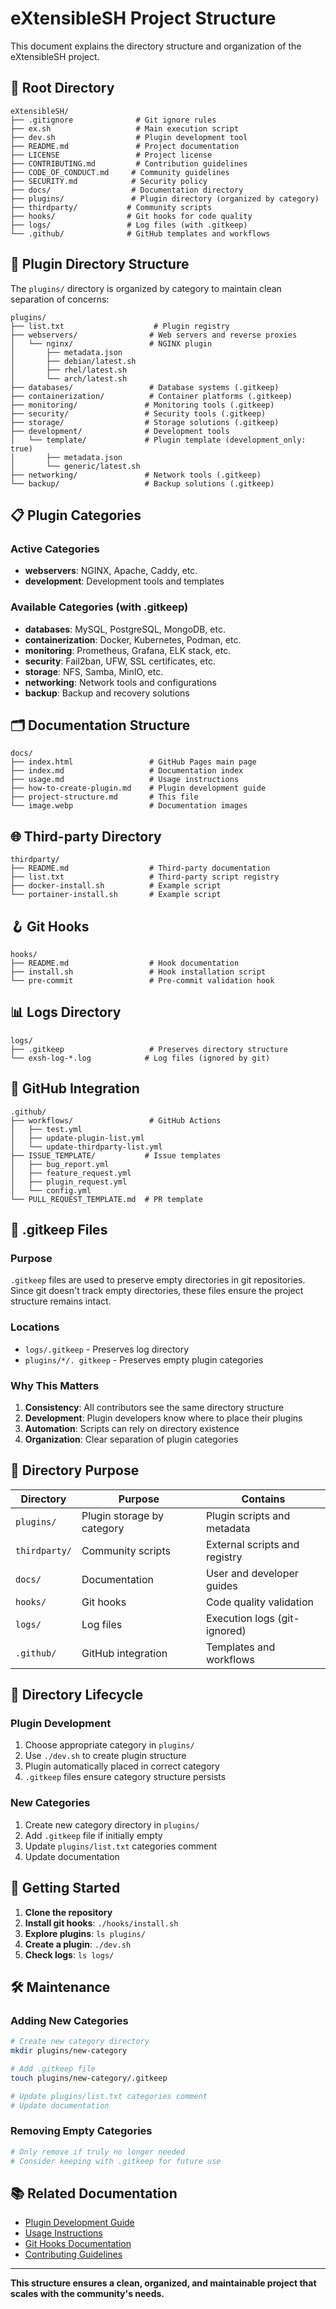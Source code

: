 # eXtensibleSH Project Structure

This document explains the directory structure and organization of the eXtensibleSH project.

## 📁 Root Directory

```
eXtensibleSH/
├── .gitignore              # Git ignore rules
├── ex.sh                   # Main execution script
├── dev.sh                  # Plugin development tool
├── README.md               # Project documentation
├── LICENSE                 # Project license
├── CONTRIBUTING.md         # Contribution guidelines
├── CODE_OF_CONDUCT.md     # Community guidelines
├── SECURITY.md            # Security policy
├── docs/                  # Documentation directory
├── plugins/               # Plugin directory (organized by category)
├── thirdparty/           # Community scripts
├── hooks/                # Git hooks for code quality
├── logs/                 # Log files (with .gitkeep)
└── .github/              # GitHub templates and workflows
```

## 🔌 Plugin Directory Structure

The `plugins/` directory is organized by category to maintain clean separation of concerns:

```
plugins/
├── list.txt                    # Plugin registry
├── webservers/                # Web servers and reverse proxies
│   └── nginx/                 # NGINX plugin
│       ├── metadata.json
│       ├── debian/latest.sh
│       ├── rhel/latest.sh
│       └── arch/latest.sh
├── databases/                 # Database systems (.gitkeep)
├── containerization/          # Container platforms (.gitkeep)
├── monitoring/               # Monitoring tools (.gitkeep)
├── security/                 # Security tools (.gitkeep)
├── storage/                  # Storage solutions (.gitkeep)
├── development/              # Development tools
│   └── template/             # Plugin template (development_only: true)
│       ├── metadata.json
│       └── generic/latest.sh
├── networking/               # Network tools (.gitkeep)
└── backup/                   # Backup solutions (.gitkeep)
```

## 📋 Plugin Categories

### Active Categories
- **webservers**: NGINX, Apache, Caddy, etc.
- **development**: Development tools and templates

### Available Categories (with .gitkeep)
- **databases**: MySQL, PostgreSQL, MongoDB, etc.
- **containerization**: Docker, Kubernetes, Podman, etc.
- **monitoring**: Prometheus, Grafana, ELK stack, etc.
- **security**: Fail2ban, UFW, SSL certificates, etc.
- **storage**: NFS, Samba, MinIO, etc.
- **networking**: Network tools and configurations
- **backup**: Backup and recovery solutions

## 🗂️ Documentation Structure

```
docs/
├── index.html                 # GitHub Pages main page
├── index.md                   # Documentation index
├── usage.md                   # Usage instructions
├── how-to-create-plugin.md    # Plugin development guide
├── project-structure.md       # This file
└── image.webp                 # Documentation images
```

## 🌐 Third-party Directory

```
thirdparty/
├── README.md                  # Third-party documentation
├── list.txt                   # Third-party script registry
├── docker-install.sh          # Example script
└── portainer-install.sh       # Example script
```

## 🪝 Git Hooks

```
hooks/
├── README.md                  # Hook documentation
├── install.sh                 # Hook installation script
└── pre-commit                 # Pre-commit validation hook
```

## 📊 Logs Directory

```
logs/
├── .gitkeep                   # Preserves directory structure
└── exsh-log-*.log            # Log files (ignored by git)
```

## 🔧 GitHub Integration

```
.github/
├── workflows/                 # GitHub Actions
│   ├── test.yml
│   ├── update-plugin-list.yml
│   └── update-thirdparty-list.yml
├── ISSUE_TEMPLATE/           # Issue templates
│   ├── bug_report.yml
│   ├── feature_request.yml
│   ├── plugin_request.yml
│   └── config.yml
└── PULL_REQUEST_TEMPLATE.md  # PR template
```

## 📄 .gitkeep Files

### Purpose
`.gitkeep` files are used to preserve empty directories in git repositories. Since git doesn't track empty directories, these files ensure the project structure remains intact.

### Locations
- `logs/.gitkeep` - Preserves log directory
- `plugins/*/. gitkeep` - Preserves empty plugin categories

### Why This Matters
1. **Consistency**: All contributors see the same directory structure
2. **Development**: Plugin developers know where to place their plugins
3. **Automation**: Scripts can rely on directory existence
4. **Organization**: Clear separation of plugin categories

## 📁 Directory Purpose

| Directory | Purpose | Contains |
|-----------|---------|----------|
| `plugins/` | Plugin storage by category | Plugin scripts and metadata |
| `thirdparty/` | Community scripts | External scripts and registry |
| `docs/` | Documentation | User and developer guides |
| `hooks/` | Git hooks | Code quality validation |
| `logs/` | Log files | Execution logs (git-ignored) |
| `.github/` | GitHub integration | Templates and workflows |

## 🔄 Directory Lifecycle

### Plugin Development
1. Choose appropriate category in `plugins/`
2. Use `./dev.sh` to create plugin structure
3. Plugin automatically placed in correct category
4. `.gitkeep` files ensure category structure persists

### New Categories
1. Create new category directory in `plugins/`
2. Add `.gitkeep` file if initially empty
3. Update `plugins/list.txt` categories comment
4. Update documentation

## 🚀 Getting Started

1. **Clone the repository**
2. **Install git hooks**: `./hooks/install.sh`
3. **Explore plugins**: `ls plugins/`
4. **Create a plugin**: `./dev.sh`
5. **Check logs**: `ls logs/`

## 🛠️ Maintenance

### Adding New Categories
```bash
# Create new category directory
mkdir plugins/new-category

# Add .gitkeep file
touch plugins/new-category/.gitkeep

# Update plugins/list.txt categories comment
# Update documentation
```

### Removing Empty Categories
```bash
# Only remove if truly no longer needed
# Consider keeping with .gitkeep for future use
```

## 📚 Related Documentation

- [Plugin Development Guide](how-to-create-plugin.md)
- [Usage Instructions](usage.md)
- [Git Hooks Documentation](../hooks/README.md)
- [Contributing Guidelines](../CONTRIBUTING.md)

---

**This structure ensures a clean, organized, and maintainable project that scales with the community's needs.** 